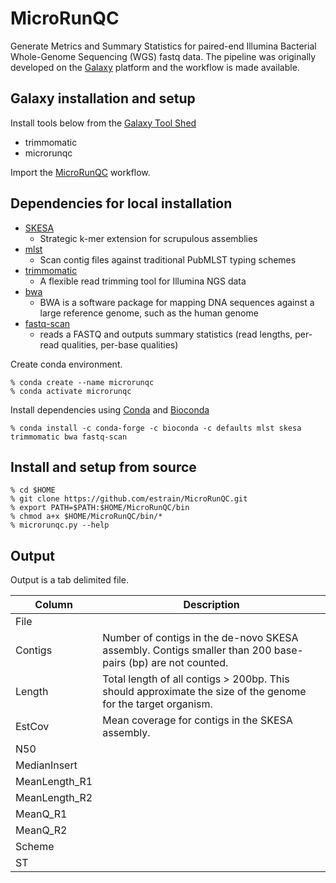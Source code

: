 # MicroRunQC
Generate Metrics and Summary Statistics for paired-end Illumina Bacterial Whole-Genome Sequencing (WGS) fastq data. The pipeline was originally developed on the [Galaxy](https://galaxyproject.org/) platform and the workflow is made available.  

## Galaxy installation and setup

Install tools below from the [Galaxy Tool Shed](https://toolshed.g2.bx.psu.edu/) 
* trimmomatic
* microrunqc

Import the [MicroRunQC](https://github.com/estrain/MicroRunQC/blob/master/galaxy_workflows/MicroRunQC.ga) workflow. 

## Dependencies for local installation

* [SKESA](https://github.com/ncbi/SKESA)
  * Strategic k-mer extension for scrupulous assemblies
* [mlst](https://github.com/tseemann/mlst)
  * Scan contig files against traditional PubMLST typing schemes
* [trimmomatic](https://github.com/timflutre/trimmomatic)
  * A flexible read trimming tool for Illumina NGS data
* [bwa](https://github.com/lh3/bwa)
  * BWA is a software package for mapping DNA sequences against a large reference genome, such as the human genome
* [fastq-scan](https://github.com/rpetit3/fastq-scan)
  * reads a FASTQ and outputs summary statistics (read lengths, per-read qualities, per-base qualities)
  
Create conda environment.
```
% conda create --name microrunqc
% conda activate microrunqc
```
Install dependencies using [Conda](https://bioconda.github.io/user/install.html) and [Bioconda](https://bioconda.github.io/)
```
% conda install -c conda-forge -c bioconda -c defaults mlst skesa trimmomatic bwa fastq-scan
```

## Install and setup from source

```
% cd $HOME
% git clone https://github.com/estrain/MicroRunQC.git
% export PATH=$PATH:$HOME/MicroRunQC/bin
% chmod a+x $HOME/MicroRunQC/bin/*
% microrunqc.py --help
``` 

## Output

Output is a tab delimited file.

| Column        | Description
|---------------|------------------------------------------------------------------------------------------------------------
| File	         | 
| Contigs       | Number of contigs in the de-novo SKESA assembly. Contigs smaller than 200 base-pairs (bp) are not counted.  | 
| Length        | Total length of all contigs > 200bp. This should approximate the size of the genome for the target organism.|
| EstCov        | Mean coverage for contigs in the SKESA assembly.
| N50           | |
| MedianInsert  | |
| MeanLength_R1 | |
| MeanLength_R2 | |
| MeanQ_R1	     | |
| MeanQ_R2      | |
| Scheme        | |
| ST							     | |


